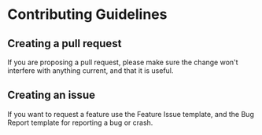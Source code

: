 # Contributing Guidelines

## Creating a pull request
If you are proposing a pull request, please make sure the change won't interfere with anything current, and that it is useful. 
## Creating an issue
If you want to request a feature use the Feature Issue template, and the Bug Report template for reporting a bug or crash.
